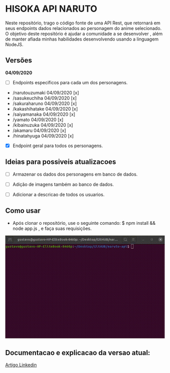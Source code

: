 # HISOKA API NARUTO

Neste repositório, trago o código fonte de uma API Rest, que retornará em seus endpoints dados relacionados ao personagem do anime selecionado.
O objetivo deste repositório é ajudar a comunidade a se desenvolver , além de manter afiada minhas habilidades desenvolvendo usando a linguagem NodeJS.


## Versões

**04/09/2020**

- [ ] Endpoints especificos para cada um dos personagens.

- /narutouzumaki 04/09/2020 [x]
- /sasukeuchiha 04/09/2020 [x]
- /sakuraharuno 04/09/2020 [x]
- /kakashihatake 04/09/2020 [x]
- /saiyamanaka 04/09/2020 [x]
- /yamato 04/09/2020 [x]
- /kibainuzuka 04/09/2020 [x]
- /akamaru 04/09/2020 [x]
- /hinatahyuga 04/09/2020 [x]



- [x] Endpoint geral para todos os personagens.

## Ideias para possiveis atualizacoes 

- [ ] Armazenar os dados dos personagens em banco de dados.
- [ ] Adição de imagens também ao banco de dados.
- [ ] Adicionar a descricao de todos os usuarios.


## Como usar

- Após clonar o repositório, use o seguinte comando: $ npm install && node app.js , e faça suas requisições.

![](exemplo.gif)


## Documentacao e explicacao da versao atual:
[Artigo Linkedin](#)


